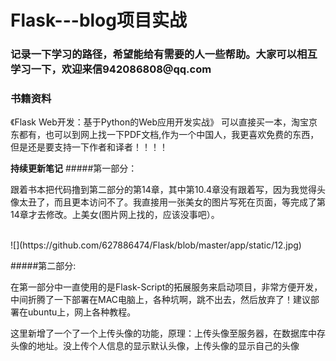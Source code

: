 # Flask---blog项目实战
<h3>记录一下学习的路径，希望能给有需要的人一些帮助。大家可以相互学习一下，欢迎来信942086808@qq.com</h3>

### **书籍资料**
《Flask Web开发：基于Python的Web应用开发实战》
可以直接买一本，淘宝京东都有，也可以到网上找一下PDF文档,作为一个中国人，我更喜欢免费的东西，但是还是要支持一下作者和译者！！！！

**持续更新笔记**
#####第一部分：<br>
<p>跟着书本把代码撸到第二部分的第14章，其中第10.4章没有跟着写，因为我觉得头像太丑了，而且更本访问不了。我直接用一张美女的图片写死在页面，等完成了第14章才去修改。上美女(图片网上找的，应该没事吧）。</p><br>
![](https://github.com/627886474/Flask/blob/master/app/static/12.jpg)<br>

#####第二部分:<br>
<p>在第一部分中一直使用的是Flask-Script的拓展服务来启动项目，非常方便开发，中间折腾了一下部署在MAC电脑上，各种坑啊，跳不出去，然后放弃了！建议部署在ubuntu上，网上各种教程。</p>
<p>这里新增了一个了一个上传头像的功能，原理：上传头像至服务器，在数据库中存头像的地址。没上传个人信息的显示默认头像，上传头像的显示自己的头像</p>
